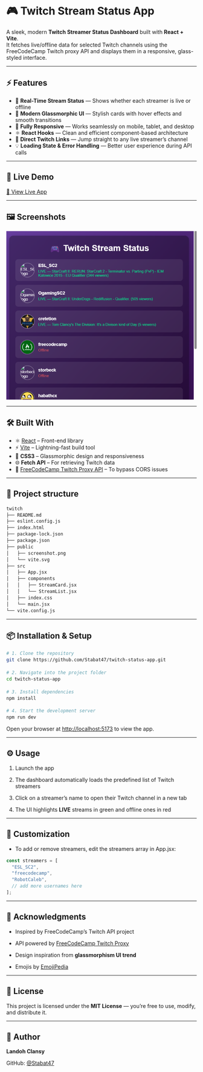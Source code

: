 # 🎮 Twitch Stream Status App

A sleek, modern **Twitch Streamer Status Dashboard** built with **React + Vite**.  
It fetches live/offline data for selected Twitch channels using the FreeCodeCamp Twitch proxy API and displays them in a responsive, glass-styled interface.

---

## ⚡ Features

- 🔴 **Real-Time Stream Status** — Shows whether each streamer is live or offline  
- 🎨 **Modern Glassmorphic UI** — Stylish cards with hover effects and smooth transitions  
- 📱 **Fully Responsive** — Works seamlessly on mobile, tablet, and desktop  
- ⚛️ **React Hooks** — Clean and efficient component-based architecture  
- 🔗 **Direct Twitch Links** — Jump straight to any live streamer’s channel  
- 💡 **Loading State & Error Handling** — Better user experience during API calls

---

## 🚀 Live Demo

[🔗 View Live App](https://twitch-status-app.vercel.app/) 

---

## 🖼️ Screenshots

![screenshot](./public/screenshot.png)

---

## 🛠️ Built With

- ⚛️ [React](https://react.dev/) – Front-end library  
- ⚡ [Vite](https://vitejs.dev/) – Lightning-fast build tool  
- 🎨 **CSS3** – Glassmorphic design and responsiveness  
- 🌐 **Fetch API** – For retrieving Twitch data  
- 📡 [FreeCodeCamp Twitch Proxy API](https://twitch-proxy.freecodecamp.rocks/) – To bypass CORS issues

---

## 📁 Project structure
```bash
twitch
├── README.md
├── eslint.config.js
├── index.html
├── package-lock.json
├── package.json
├── public
│   ├── screenshot.png
│   └── vite.svg
├── src
│   ├── App.jsx
│   ├── components
│   │   ├── StreamCard.jsx
│   │   └── StreamList.jsx
│   ├── index.css
│   └── main.jsx
└── vite.config.js
```
---
## 📦 Installation & Setup

```bash
# 1. Clone the repository
git clone https://github.com/Stabat47/twitch-status-app.git

# 2. Navigate into the project folder
cd twitch-status-app

# 3. Install dependencies
npm install

# 4. Start the development server
npm run dev
```
Open your browser at [http://localhost:5173](http://localhost:5173) to view the app.

---
## ⚙️ Usage

1. Launch the app

2. The dashboard automatically loads the predefined list of Twitch streamers

3. Click on a streamer’s name to open their Twitch channel in a new tab

4. The UI highlights **LIVE** streams in green and offline ones in red

---

## 🔧 Customization

- To add or remove streamers, edit the streamers array in App.jsx:
```javascript
const streamers = [
  "ESL_SC2",
  "freecodecamp",
  "RobotCaleb",
  // add more usernames here
];
```
---

## 🙌 Acknowledgments

- Inspired by FreeCodeCamp’s Twitch API project

- API powered by [FreeCodeCamp Twitch Proxy](https://twitch-proxy.freecodecamp.rocks/)

- Design inspiration from **glassmorphism UI trend**

- Emojis by [EmojiPedia](https://emojipedia.org/)

---

## 📝 License

This project is licensed under the **MIT License** — you’re free to use, modify, and distribute it.

---

## 👤 Author

**Landoh Clansy**

GitHub: [@Stabat47](github.com/Stabat47)

